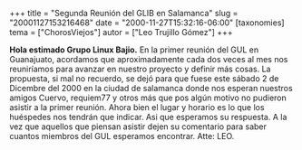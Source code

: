 +++
title = "Segunda Reunión del GLIB en Salamanca"
slug = "20001127153216468"
date = "2000-11-27T15:32:16-06:00"
[taxonomies]
tema = ["ChorosViejos"]
autor = ["Leo Trujillo Gómez"]
+++

**Hola estimado Grupo Linux Bajio.** En la primer reunión del GUL en
Guanajuato, acordamos que aproximadamente cada dos veces al mes nos
reuniríamos para avanzar en nuestro proyecto y definir más cosas. La
propuesta, si mal no recuerdo, se dejó para que fuese este sábado 2 de
Dicembre del 2000 en la ciudad de salamanca donde nos esperan nuestros
amigos Cuervo, requiem77 y otros más que pos algún motivo no pudieron
asistir a la primer reunión. Ahora bien el lugar y horario es lo que los
huéspedes nos tendrán que indicar. Asi que esperamos su respuesta. A la
vez que aquellos que piensan asistir dejen su comentario para saber
cuantos miembros del GUL esperamos encontrar. Atte: LEO.
